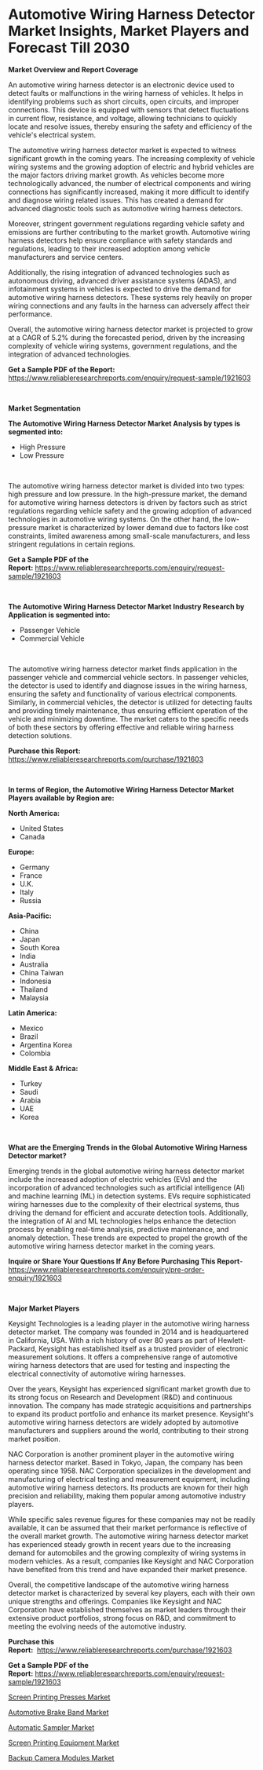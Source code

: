<p><h1>Automotive Wiring Harness Detector Market Insights, Market Players and Forecast Till 2030</h1></p><p><strong>Market Overview and Report Coverage</strong></p>
<p><p>An automotive wiring harness detector is an electronic device used to detect faults or malfunctions in the wiring harness of vehicles. It helps in identifying problems such as short circuits, open circuits, and improper connections. This device is equipped with sensors that detect fluctuations in current flow, resistance, and voltage, allowing technicians to quickly locate and resolve issues, thereby ensuring the safety and efficiency of the vehicle's electrical system.</p><p>The automotive wiring harness detector market is expected to witness significant growth in the coming years. The increasing complexity of vehicle wiring systems and the growing adoption of electric and hybrid vehicles are the major factors driving market growth. As vehicles become more technologically advanced, the number of electrical components and wiring connections has significantly increased, making it more difficult to identify and diagnose wiring related issues. This has created a demand for advanced diagnostic tools such as automotive wiring harness detectors.</p><p>Moreover, stringent government regulations regarding vehicle safety and emissions are further contributing to the market growth. Automotive wiring harness detectors help ensure compliance with safety standards and regulations, leading to their increased adoption among vehicle manufacturers and service centers.</p><p>Additionally, the rising integration of advanced technologies such as autonomous driving, advanced driver assistance systems (ADAS), and infotainment systems in vehicles is expected to drive the demand for automotive wiring harness detectors. These systems rely heavily on proper wiring connections and any faults in the harness can adversely affect their performance.</p><p>Overall, the automotive wiring harness detector market is projected to grow at a CAGR of 5.2% during the forecasted period, driven by the increasing complexity of vehicle wiring systems, government regulations, and the integration of advanced technologies.</p></p>
<p><strong>Get a Sample PDF of the Report:</strong> <a href="https://www.reliableresearchreports.com/enquiry/request-sample/1921603">https://www.reliableresearchreports.com/enquiry/request-sample/1921603</a></p>
<p>&nbsp;</p>
<p><strong>Market Segmentation</strong></p>
<p><strong>The Automotive Wiring Harness Detector Market Analysis by types is segmented into:</strong></p>
<p><ul><li>High Pressure</li><li>Low Pressure</li></ul></p>
<p>&nbsp;</p>
<p><p>The automotive wiring harness detector market is divided into two types: high pressure and low pressure. In the high-pressure market, the demand for automotive wiring harness detectors is driven by factors such as strict regulations regarding vehicle safety and the growing adoption of advanced technologies in automotive wiring systems. On the other hand, the low-pressure market is characterized by lower demand due to factors like cost constraints, limited awareness among small-scale manufacturers, and less stringent regulations in certain regions.</p></p>
<p><strong>Get a Sample PDF of the Report:</strong>&nbsp;<a href="https://www.reliableresearchreports.com/enquiry/request-sample/1921603">https://www.reliableresearchreports.com/enquiry/request-sample/1921603</a></p>
<p>&nbsp;</p>
<p><strong>The Automotive Wiring Harness Detector Market Industry Research by Application is segmented into:</strong></p>
<p><ul><li>Passenger Vehicle</li><li>Commercial Vehicle</li></ul></p>
<p>&nbsp;</p>
<p><p>The automotive wiring harness detector market finds application in the passenger vehicle and commercial vehicle sectors. In passenger vehicles, the detector is used to identify and diagnose issues in the wiring harness, ensuring the safety and functionality of various electrical components. Similarly, in commercial vehicles, the detector is utilized for detecting faults and providing timely maintenance, thus ensuring efficient operation of the vehicle and minimizing downtime. The market caters to the specific needs of both these sectors by offering effective and reliable wiring harness detection solutions.</p></p>
<p><strong>Purchase this Report:</strong>&nbsp; <a href="https://www.reliableresearchreports.com/purchase/1921603">https://www.reliableresearchreports.com/purchase/1921603</a></p>
<p>&nbsp;</p>
<p><strong>In terms of Region, the Automotive Wiring Harness Detector Market Players available by Region are:</strong></p>
<p>
    <p> <strong> North America: </strong>
        <ul>
            <li>United States</li>
            <li>Canada</li>
        </ul>
        </p> 
    <p> <strong> Europe: </strong>
        <ul>
            <li>Germany</li>
            <li>France</li>
            <li>U.K.</li>
            <li>Italy</li>
            <li>Russia</li>
        </ul>
        </p> 
    <p> <strong> Asia-Pacific: </strong>
        <ul>
            <li>China</li>
            <li>Japan</li>
            <li>South Korea</li>
            <li>India</li>
            <li>Australia</li>
            <li>China Taiwan</li>
            <li>Indonesia</li>
            <li>Thailand</li>
            <li>Malaysia</li>
        </ul>
        </p> 
    <p> <strong> Latin America: </strong>
        <ul>
            <li>Mexico</li>
            <li>Brazil</li>
            <li>Argentina Korea</li>
            <li>Colombia</li>
        </ul>
        </p> 
    <p> <strong> Middle East & Africa: </strong>
        <ul>
            <li>Turkey</li>
            <li>Saudi</li>
            <li>Arabia</li>
            <li>UAE</li>
            <li>Korea</li>
        </ul>
    </p>
    </p>
<p>&nbsp;</p>
<p><strong>What are the Emerging Trends in the Global Automotive Wiring Harness Detector market?</strong></p>
<p><p>Emerging trends in the global automotive wiring harness detector market include the increased adoption of electric vehicles (EVs) and the incorporation of advanced technologies such as artificial intelligence (AI) and machine learning (ML) in detection systems. EVs require sophisticated wiring harnesses due to the complexity of their electrical systems, thus driving the demand for efficient and accurate detection tools. Additionally, the integration of AI and ML technologies helps enhance the detection process by enabling real-time analysis, predictive maintenance, and anomaly detection. These trends are expected to propel the growth of the automotive wiring harness detector market in the coming years.</p></p>
<p><strong>Inquire or Share Your Questions If Any Before Purchasing This Report</strong>- <a href="https://www.reliableresearchreports.com/enquiry/pre-order-enquiry/1921603">https://www.reliableresearchreports.com/enquiry/pre-order-enquiry/1921603</a></p>
<p>&nbsp;</p>
<p><strong>Major Market Players</strong></p>
<p><p>Keysight Technologies is a leading player in the automotive wiring harness detector market. The company was founded in 2014 and is headquartered in California, USA. With a rich history of over 80 years as part of Hewlett-Packard, Keysight has established itself as a trusted provider of electronic measurement solutions. It offers a comprehensive range of automotive wiring harness detectors that are used for testing and inspecting the electrical connectivity of automotive wiring harnesses.</p><p>Over the years, Keysight has experienced significant market growth due to its strong focus on Research and Development (R&D) and continuous innovation. The company has made strategic acquisitions and partnerships to expand its product portfolio and enhance its market presence. Keysight's automotive wiring harness detectors are widely adopted by automotive manufacturers and suppliers around the world, contributing to their strong market position.</p><p>NAC Corporation is another prominent player in the automotive wiring harness detector market. Based in Tokyo, Japan, the company has been operating since 1958. NAC Corporation specializes in the development and manufacturing of electrical testing and measurement equipment, including automotive wiring harness detectors. Its products are known for their high precision and reliability, making them popular among automotive industry players.</p><p>While specific sales revenue figures for these companies may not be readily available, it can be assumed that their market performance is reflective of the overall market growth. The automotive wiring harness detector market has experienced steady growth in recent years due to the increasing demand for automobiles and the growing complexity of wiring systems in modern vehicles. As a result, companies like Keysight and NAC Corporation have benefited from this trend and have expanded their market presence.</p><p>Overall, the competitive landscape of the automotive wiring harness detector market is characterized by several key players, each with their own unique strengths and offerings. Companies like Keysight and NAC Corporation have established themselves as market leaders through their extensive product portfolios, strong focus on R&D, and commitment to meeting the evolving needs of the automotive industry.</p></p>
<p><strong>Purchase this Report:</strong>&nbsp;&nbsp;<a href="https://www.reliableresearchreports.com/purchase/1921603">https://www.reliableresearchreports.com/purchase/1921603</a></p>
<p></p>
<p><strong>Get a Sample PDF of the Report:</strong>&nbsp;<a href="https://www.reliableresearchreports.com/enquiry/request-sample/1921603">https://www.reliableresearchreports.com/enquiry/request-sample/1921603</a></p>
<p><p><a href="https://medium.com/@frankpeters35/screen-printing-presses-market-research-report-its-history-and-forecast-2023-to-2030-2d1e93887204">Screen Printing Presses Market</a></p><p><a href="https://github.com/aashishrp02/Market-Research-Report-List-1/blob/main/automotive-brake-band-market.md">Automotive Brake Band Market</a></p><p><a href="https://www.linkedin.com/pulse/automatic-sampler-market-size-share-amp-trends-analysis-sz5be/">Automatic Sampler Market</a></p><p><a href="https://medium.com/@josephweaver29/screen-printing-equipment-market-size-cagr-trends-2024-2030-f65d11ed95ec">Screen Printing Equipment Market</a></p><p><a href="https://github.com/aasishrp01/Market-Research-Report-List-1/blob/main/backup-camera-modules-market.md">Backup Camera Modules Market</a></p></p>
